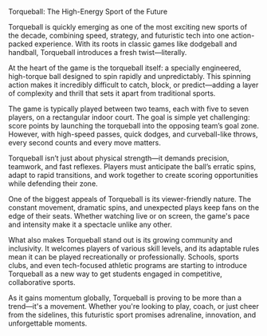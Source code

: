 Torqueball: The High-Energy Sport of the Future

Torqueball is quickly emerging as one of the most exciting new sports of the decade, combining speed, strategy, and futuristic tech into one action-packed experience. With its roots in classic games like dodgeball and handball, Torqueball introduces a fresh twist—literally.

At the heart of the game is the torqueball itself: a specially engineered, high-torque ball designed to spin rapidly and unpredictably. This spinning action makes it incredibly difficult to catch, block, or predict—adding a layer of complexity and thrill that sets it apart from traditional sports.

The game is typically played between two teams, each with five to seven players, on a rectangular indoor court. The goal is simple yet challenging: score points by launching the torqueball into the opposing team’s goal zone. However, with high-speed passes, quick dodges, and curveball-like throws, every second counts and every move matters.

Torqueball isn’t just about physical strength—it demands precision, teamwork, and fast reflexes. Players must anticipate the ball’s erratic spins, adapt to rapid transitions, and work together to create scoring opportunities while defending their zone.

One of the biggest appeals of Torqueball is its viewer-friendly nature. The constant movement, dramatic spins, and unexpected plays keep fans on the edge of their seats. Whether watching live or on screen, the game's pace and intensity make it a spectacle unlike any other.

What also makes Torqueball stand out is its growing community and inclusivity. It welcomes players of various skill levels, and its adaptable rules mean it can be played recreationally or professionally. Schools, sports clubs, and even tech-focused athletic programs are starting to introduce Torqueball as a new way to get students engaged in competitive, collaborative sports.

As it gains momentum globally, Torqueball is proving to be more than a trend—it's a movement. Whether you're looking to play, coach, or just cheer from the sidelines, this futuristic sport promises adrenaline, innovation, and unforgettable moments.

